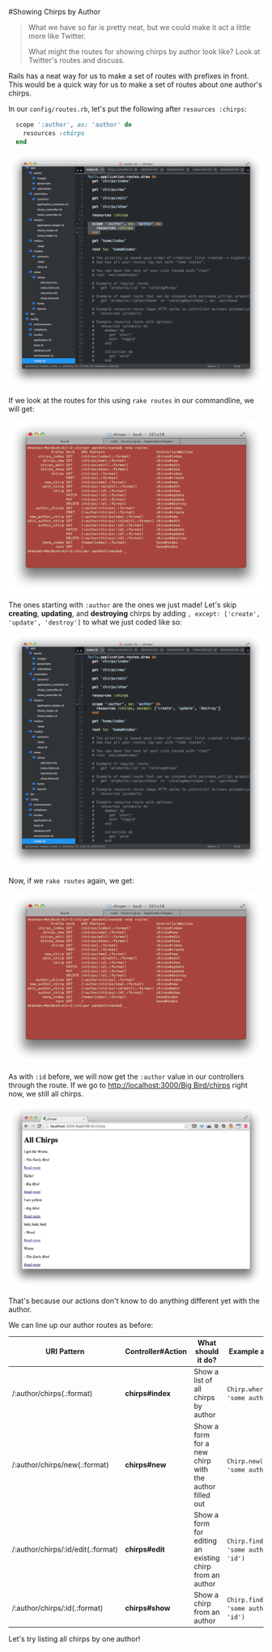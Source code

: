#Showing Chirps by Author

> What we have so far is pretty neat, but we could make it act a little more like Twitter.
>
> What might the routes for showing chirps by author look like?  Look at Twitter's routes and discuss.

Rails has a neat way for us to make a set of routes with prefixes in front.  This would be a quick way for us to make a set of routes about one author's chirps.

In our `config/routes.rb`, let's put the following after `resources :chirps`:

```rb
  scope ':author', as: 'author' do
    resources :chirps
  end
```

![](../../images/sublime_route_scope.png)

If we look at the routes for this using `rake routes` in our commandline, we will get:

![](../../images/terminal_route_scope.png)

The ones starting with `:author` are the ones we just made!  Let's skip **creating**, **updating**, and **destroying** chirps by adding `, except: ['create', 'update', 'destroy']` to what we just coded like so:

![](../../images/sublime_route_scope_except.png)

Now, if we `rake routes` again, we get:

![](../../images/terminal_route_scope_except.png)


As with `:id` before, we will now get the `:author` value in our controllers through the route. If we go to [http://localhost:3000/Big Bird/chirps](http://localhost:3000/Big%20Bird/chirps) right now, we still all chirps.

![](../../images/chrome_chirps_author_still_all.png)

That's because our actions don't know to do anything different yet with the author.

We can line up our author routes as before:

| URI Pattern | Controller#Action | What should it do? | Example action code |
| -- | -- | -- | -- |
| /:author/chirps(.:format) | **chirps#index** | Show a list of all chirps by author | `Chirp.where(author: 'some author')` |
| /:author/chirps/new(.:format) | **chirps#new** | Show a form for a new chirp with the author filled out | `Chirp.new(author: 'some author')` |
| /:author/chirps/:id/edit(.:format) | **chirps#edit** | Show a form for editing an existing chirp from an author | `Chirp.find_by(author: 'some author', id: 'id')` |
| /:author/chirps/:id(.:format) | **chirps#show** | Show a chirp from an author | `Chirp.find_by(author: 'some author', id: 'id')` |

Let's try listing all chirps by one author!

